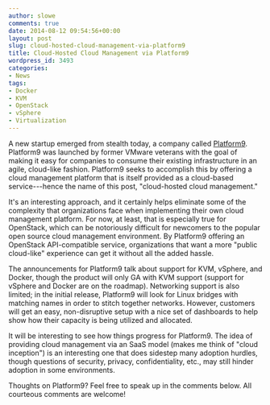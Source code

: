 ```yaml
---
author: slowe
comments: true
date: 2014-08-12 09:54:56+00:00
layout: post
slug: cloud-hosted-cloud-management-via-platform9
title: Cloud-Hosted Cloud Management via Platform9
wordpress_id: 3493
categories:
- News
tags:
- Docker
- KVM
- OpenStack
- vSphere
- Virtualization
---
```


A new startup emerged from stealth today, a company called [Platform9](http://www.platform9.com/). Platform9 was launched by former VMware veterans with the goal of making it easy for companies to consume their existing infrastructure in an agile, cloud-like fashion. Platform9 seeks to accomplish this by offering a cloud management platform that is itself provided as a cloud-based service---hence the name of this post, "cloud-hosted cloud management."

It's an interesting approach, and it certainly helps eliminate some of the complexity that organizations face when implementing their own cloud management platform. For now, at least, that is especially true for OpenStack, which can be notoriously difficult for newcomers to the popular open source cloud management environment. By Platform9 offering an OpenStack API-compatible service, organizations that want a more "public cloud-like" experience can get it without all the added hassle.

The announcements for Platform9 talk about support for KVM, vSphere, and Docker, though the product will only GA with KVM support (support for vSphere and Docker are on the roadmap). Networking support is also limited; in the initial release, Platform9 will look for Linux bridges with matching names in order to stitch together networks. However, customers will get an easy, non-disruptive setup with a nice set of dashboards to help show how their capacity is being utilized and allocated.

It will be interesting to see how things progress for Platform9. The idea of providing cloud management via an SaaS model (makes me think of "cloud inception") is an interesting one that does sidestep many adoption hurdles, though questions of security, privacy, confidentiality, etc., may still hinder adoption in some environments.

Thoughts on Platform9? Feel free to speak up in the comments below. All courteous comments are welcome!
